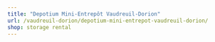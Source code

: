 ```yaml
---
title: "Depotium Mini-Entrepôt Vaudreuil-Dorion"
url: /vaudreuil-dorion/depotium-mini-entrepot-vaudreuil-dorion/
shop: storage rental
---
```

